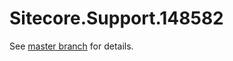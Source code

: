 # Sitecore.Support.148582

See [master branch](https://github.com/sitecoresupport/Sitecore.Support.148582) for details.